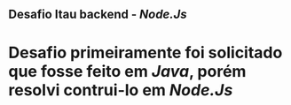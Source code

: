 ## Desafio Itau backend - *Node.Js*

# Desafio primeiramente foi solicitado que fosse feito em *Java*, porém resolvi contrui-lo em *Node.Js*